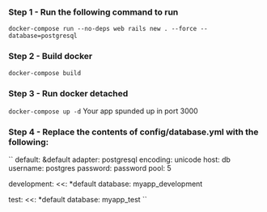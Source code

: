 ### Step 1 - Run the following command to run
`docker-compose run --no-deps web rails new . --force --database=postgresql`

### Step 2 - Build docker
`docker-compose build`

### Step 3 - Run docker detached
`docker-compose up -d`
Your app spunded up in port 3000

### Step 4 - Replace the contents of config/database.yml with the following:
``
default: &default
  adapter: postgresql
  encoding: unicode
  host: db
  username: postgres
  password: password
  pool: 5

development:
  <<: *default
  database: myapp_development


test:
  <<: *default
  database: myapp_test
``
